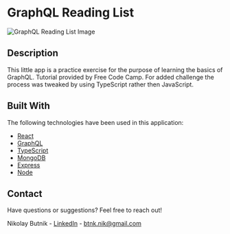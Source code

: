 # GraphQL Reading List

![GraphQL Reading List Image](https://github.com/nikolaybutnik/graphql-readinglist/blob/master/client/public/images/graphql-readinglist-screenshot.png?raw=true)

## Description

This little app is a practice exercise for the purpose of learning the basics of GraphQL. Tutorial provided by Free Code Camp. For added challenge the process was tweaked by using TypeScript rather then JavaScript.

## Built With

The following technologies have been used in this application:

- [React](https://reactjs.org/)
- [GraphQL](https://graphql.org/)
- [TypeScript](https://www.typescriptlang.org/)
- [MongoDB](https://www.mongodb.com/)
- [Express](https://expressjs.com/)
- [Node](https://nodejs.org/en/)

## Contact

Have questions or suggestions? Feel free to reach out!

Nikolay Butnik - [LinkedIn](https://www.linkedin.com/in/nikolay-butnik/) - btnk.nik@gmail.com
